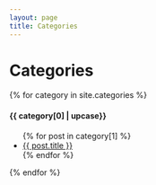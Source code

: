 ```yaml
---
layout: page
title: Categories
---
```

<h1>Categories</h1>

{% for category in site.categories %}
  <h4>{{ category[0] | upcase}}</h4>
  <ul>
    {% for post in category[1] %}
      <li><a href="{{ post.url }}">{{ post.title }}</a></li>
    {% endfor %}
  </ul>
{% endfor %}
